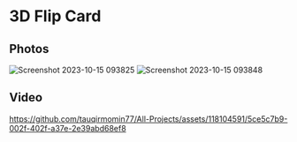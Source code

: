 # 3D Flip Card
## Photos
![Screenshot 2023-10-15 093825](https://github.com/tauqirmomin77/All-Projects/assets/118104591/d3511a9a-c675-4f7e-b05e-0ae2b7ea1ef2)
![Screenshot 2023-10-15 093848](https://github.com/tauqirmomin77/All-Projects/assets/118104591/bcfdd37b-8739-44c5-b461-2c99bd011f72)
## Video 
https://github.com/tauqirmomin77/All-Projects/assets/118104591/5ce5c7b9-002f-402f-a37e-2e39abd68ef8

